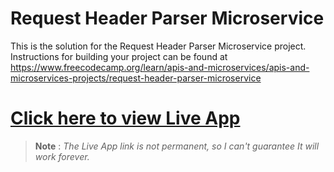 # Request Header Parser Microservice

This is the solution for the Request Header Parser Microservice project. Instructions for building your project can be found at https://www.freecodecamp.org/learn/apis-and-microservices/apis-and-microservices-projects/request-header-parser-microservice


# [Click here to view Live App](https://l.prabesharyal.info.np/cJ6DQv)
> __Note__ : *The Live App link is not permanent, so  I can't guarantee It will work forever.* 